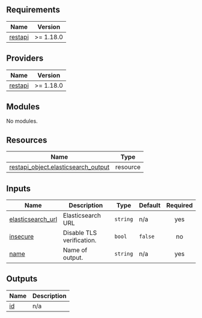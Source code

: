 <!-- BEGIN_TF_DOCS -->
## Requirements

| Name | Version |
|------|---------|
| <a name="requirement_restapi"></a> [restapi](#requirement\_restapi) | >= 1.18.0 |

## Providers

| Name | Version |
|------|---------|
| <a name="provider_restapi"></a> [restapi](#provider\_restapi) | >= 1.18.0 |

## Modules

No modules.

## Resources

| Name | Type |
|------|------|
| [restapi_object.elasticsearch_output](https://registry.terraform.io/providers/Mastercard/restapi/latest/docs/resources/object) | resource |

## Inputs

| Name | Description | Type | Default | Required |
|------|-------------|------|---------|:--------:|
| <a name="input_elasticsearch_url"></a> [elasticsearch\_url](#input\_elasticsearch\_url) | Elasticsearch URL | `string` | n/a | yes |
| <a name="input_insecure"></a> [insecure](#input\_insecure) | Disable TLS verification. | `bool` | `false` | no |
| <a name="input_name"></a> [name](#input\_name) | Name of output. | `string` | n/a | yes |

## Outputs

| Name | Description |
|------|-------------|
| <a name="output_id"></a> [id](#output\_id) | n/a |
<!-- END_TF_DOCS -->